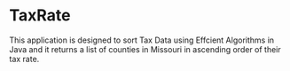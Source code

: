 # TaxRate
This application is designed to sort Tax Data using Effcient Algorithms in Java and it returns a list of counties in Missouri in ascending order of their tax rate. 
